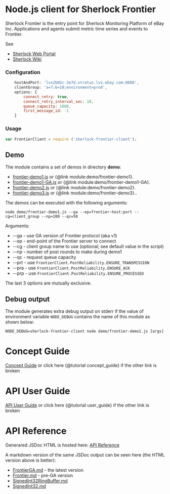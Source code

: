 
Node.js client for Sherlock Frontier
===============================

Sherlock Frontier is the entry point for Sherlock Monitoring Platform of eBay Inc. Applications and agents submit metric time series and events to Frontier.

See

* [Sherlock Web Portal](http://sherlock)
* [Sherlock Wiki](https://wiki.vip.corp.ebay.com/display/SHERLOCK/Sherlock+Unified+Monitoring+Home)

### Configuration

```js
    hostAndPort: 'lvs2b02c-3e7d.stratus.lvs.ebay.com:8080',
    clientGroup: 'a=7;b=10;environment=prod',
    options: {
        connect_retry: true,
        connect_retry_interval_sec: 10,
        queue_capacity: 1000,
        first_message_id: -1
    }
```

### Usage

```js
var FrontierClient = require ('sherlock-frontier-client');
```

## Demo
The module contains a set of demos in directory **demo**:

 * [frontier-demo1.js](demo/frontier-demo1.js) or {@link module:demo/frontier-demo1}.
 * [frontier-demo1-GA.js](demo/frontier-demo1-GA.js) or {@link module:demo/frontier-demo1-GA}.
 * [frontier-demo2.js](demo/frontier-demo2.js) or {@link module:demo/frontier-demo2}.
 * [frontier-demo3.js](demo/frontier-demo3.js) or {@link module:demo/frontier-demo3}..

The demos can be executed with the following arguments:
````
node demo/frontier-demo1.js --ga --ep=frontier-host:port --cg=client_group --np=100 --qc=50
````

Arguments:

* --ga - use GA version of Frontier protocol (aka v1)
* --ep - end-point of the Frontier server to connect
* --cg - client group name to use (optional; see default value in the script)
* --np - number of post rounds to make during demo1
* --qc - request queue capacity
* --prt - use ``FrontierClient.PostReliability.ENSURE_TRANSMISSION``
* --pra - use ``FrontierClient.PostReliability.ENSURE_ACK``
* --prp - use ``FrontierClient.PostReliability.ENSURE_PROCESSED``

The last 3 options are mutually exclusive.

## Debug output
The module generates extra debug output on stderr if the value of environment variable ``NODE_DEBUG`` contains the name of this module as shown below:

````
NODE_DEBUG=sherlock-frontier-client node demo/frontier-demo1.js [args]
````

# Concept Guide
[Concept Guide](tutorials/concept_guide.md) or click here {@tutorial concept_guide} if the other link is broken

# API User Guide
[API User Guide](tutorials/user_guide.md) or click here {@tutorial user_guide} if the other link is broken

# API Reference
Generared JSDoc HTML is hosted here:
[API Reference](http://d-sjc-00535146.corp.ebay.com/node-sherlock-frontier-client-doc/html_jsdoc/index.html)

A markdown version of the same JSDoc output can be seen here (the HTML version above is better):

- [FrontierGA.md](md_jsdoc/FrontierGA.md) - the latest version
- [Frontier.md](md_jsdoc/Frontier.md) - pre-GA version
- [SignedInt32RingBuffer.md](md_jsdoc/SignedInt32RingBuffer.md)
- [SignedInt32.md](md_jsdoc/SignedInt32.md)